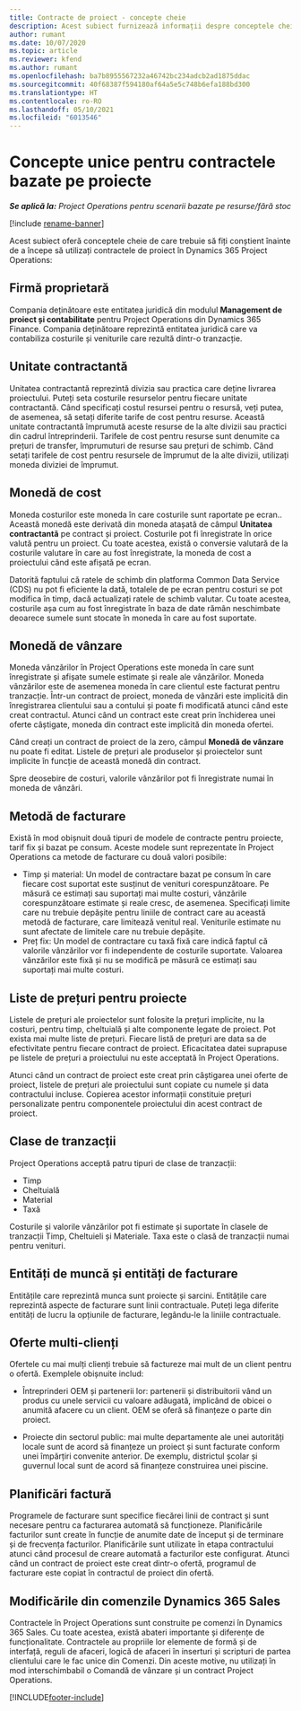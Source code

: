 ```yaml
---
title: Contracte de proiect - concepte cheie
description: Acest subiect furnizează informații despre conceptele cheie ale contractelor de proiect în Project Operations.
author: rumant
ms.date: 10/07/2020
ms.topic: article
ms.reviewer: kfend
ms.author: rumant
ms.openlocfilehash: ba7b8955567232a46742bc234adcb2ad1875ddac
ms.sourcegitcommit: 40f68387f594180af64a5e5c748b6efa188bd300
ms.translationtype: HT
ms.contentlocale: ro-RO
ms.lasthandoff: 05/10/2021
ms.locfileid: "6013546"
---
```

# <a name="concepts-unique-to-project-based-contracts"></a>Concepte unice pentru contractele bazate pe proiecte

_**Se aplică la:** Project Operations pentru scenarii bazate pe resurse/fără stoc_

[!include [rename-banner](~/includes/cc-data-platform-banner.md)]

Acest subiect oferă conceptele cheie de care trebuie să fiți conștient înainte de a începe să utilizați contractele de proiect în Dynamics 365 Project Operations:

## <a name="owning-company"></a>Firmă proprietară

Compania deținătoare este entitatea juridică din modulul **Management de proiect și contabilitate** pentru Project Operations din Dynamics 365 Finance. Compania deținătoare reprezintă entitatea juridică care va contabiliza costurile și veniturile care rezultă dintr-o tranzacție.

## <a name="contracting-unit"></a>Unitate contractantă

Unitatea contractantă reprezintă divizia sau practica care deține livrarea proiectului. Puteți seta costurile resurselor pentru fiecare unitate contractantă. Când specificați costul resursei pentru o resursă, veți putea, de asemenea, să setați diferite tarife de cost pentru resurse. Această unitate contractantă împrumută aceste resurse de la alte divizii sau practici din cadrul întreprinderii. Tarifele de cost pentru resurse sunt denumite ca prețuri de transfer, împrumuturi de resurse sau prețuri de schimb. Când setați tarifele de cost pentru resursele de împrumut de la alte divizii, utilizați moneda diviziei de împrumut.

## <a name="cost-currency"></a>Monedă de cost

Moneda costurilor este moneda în care costurile sunt raportate pe ecran.. Această monedă este derivată din moneda atașată de câmpul **Unitatea contractantă** pe contract și proiect. Costurile pot fi înregistrate în orice valută pentru un proiect. Cu toate acestea, există o conversie valutară de la costurile valutare în care au fost înregistrate, la moneda de cost a proiectului când este afișată pe ecran.

Datorită faptului că ratele de schimb din platforma Common Data Service (CDS) nu pot fi eficiente la dată, totalele de pe ecran pentru costuri se pot modifica în timp, dacă actualizați ratele de schimb valutar. Cu toate acestea, costurile așa cum au fost înregistrate în baza de date rămân neschimbate deoarece sumele sunt stocate în moneda în care au fost suportate.

## <a name="sales-currency"></a>Monedă de vânzare

Moneda vânzărilor în Project Operations este moneda în care sunt înregistrate și afișate sumele estimate și reale ale vânzărilor. Moneda vânzărilor este de asemenea moneda în care clientul este facturat pentru tranzacție. Într-un contract de proiect, moneda de vânzări este implicită din înregistrarea clientului sau a contului și poate fi modificată atunci când este creat contractul. Atunci când un contract este creat prin închiderea unei oferte câștigate, moneda din contract este implicită din moneda ofertei.

Când creați un contract de proiect de la zero, câmpul **Monedă de vânzare** nu poate fi editat. Listele de prețuri ale produselor și proiectelor sunt implicite în funcție de această monedă din contract.

Spre deosebire de costuri, valorile vânzărilor pot fi înregistrate numai în moneda de vânzări.

## <a name="billing-method"></a>Metodă de facturare

Există în mod obișnuit două tipuri de modele de contracte pentru proiecte, tarif fix și bazat pe consum. Aceste modele sunt reprezentate în Project Operations ca metode de facturare cu două valori posibile:

- Timp și material: Un model de contractare bazat pe consum în care fiecare cost suportat este susținut de venituri corespunzătoare. Pe măsură ce estimați sau suportați mai multe costuri, vânzările corespunzătoare estimate și reale cresc, de asemenea. Specificați limite care nu trebuie depășite pentru liniile de contract care au această metodă de facturare, care limitează venitul real. Veniturile estimate nu sunt afectate de limitele care nu trebuie depășite.
- Preț fix: Un model de contractare cu taxă fixă care indică faptul că valorile vânzărilor vor fi independente de costurile suportate. Valoarea vânzărilor este fixă și nu se modifică pe măsură ce estimați sau suportați mai multe costuri.

## <a name="project-price-lists"></a>Liste de prețuri pentru proiecte

Listele de prețuri ale proiectelor sunt folosite la prețuri implicite, nu la costuri, pentru timp, cheltuială și alte componente legate de proiect. Pot exista mai multe liste de prețuri. Fiecare listă de prețuri are data sa de efectivitate pentru fiecare contract de proiect. Eficacitatea datei suprapuse pe listele de prețuri a proiectului nu este acceptată în Project Operations.

Atunci când un contract de proiect este creat prin câștigarea unei oferte de proiect, listele de prețuri ale proiectului sunt copiate cu numele și data contractului incluse. Copierea acestor informații constituie prețuri personalizate pentru componentele proiectului din acest contract de proiect.

## <a name="transaction-classes"></a>Clase de tranzacții

Project Operations acceptă patru tipuri de clase de tranzacții:

- Timp
- Cheltuială
- Material
- Taxă

Costurile și valorile vânzărilor pot fi estimate și suportate în clasele de tranzacții Timp, Cheltuieli și Materiale. Taxa este o clasă de tranzacții numai pentru venituri.

## <a name="work-entities-and-billing-entities"></a>Entități de muncă și entități de facturare

Entitățile care reprezintă munca sunt proiecte și sarcini. Entitățile care reprezintă aspecte de facturare sunt linii contractuale. Puteți lega diferite entități de lucru la opțiunile de facturare, legându-le la liniile contractuale.

## <a name="multi-customer-deals"></a>Oferte multi-clienți

Ofertele cu mai mulți clienți trebuie să factureze mai mult de un client pentru o ofertă. Exemplele obișnuite includ:

- Întreprinderi OEM și partenerii lor: partenerii și distribuitorii vând un produs cu unele servicii cu valoare adăugată, implicând de obicei o anumită afacere cu un client. OEM se oferă să finanțeze o parte din proiect. 

- Proiecte din sectorul public: mai multe departamente ale unei autorități locale sunt de acord să finanțeze un proiect și sunt facturate conform unei împărțiri convenite anterior. De exemplu, districtul școlar și guvernul local sunt de acord să finanțeze construirea unei piscine.

## <a name="invoice-schedules"></a>Planificări factură

Programele de facturare sunt specifice fiecărei linii de contract și sunt necesare pentru ca facturarea automată să funcționeze. Planificările facturilor sunt create în funcție de anumite date de început și de terminare și de frecvența facturilor. Planificările sunt utilizate în etapa contractului atunci când procesul de creare automată a facturilor este configurat. Atunci când un contract de proiect este creat dintr-o ofertă, programul de facturare este copiat în contractul de proiect din ofertă.

## <a name="changes-from-dynamics-365-sales-orders"></a>Modificările din comenzile Dynamics 365 Sales

Contractele în Project Operations sunt construite pe comenzi în Dynamics 365 Sales. Cu toate acestea, există abateri importante și diferențe de funcționalitate. Contractele au propriile lor elemente de formă și de interfață, reguli de afaceri, logică de afaceri în inserturi și scripturi de partea clientului care le fac unice din Comenzi. Din aceste motive, nu utilizați în mod interschimbabil o Comandă de vânzare și un contract Project Operations.


[!INCLUDE[footer-include](../includes/footer-banner.md)]
